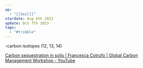 ```yaml
---
up:
  - "[[Soil]]"
stardate: Aug 4th 2023
update: Oct 7th 2023
tags:
  - "#tribble"
---
```

-carbon isotopes (12, 13, 14)

[Carbon sequestration in soils | Francesca Cotrufo | Global Carbon Management Workshop - YouTube](https://www.youtube.com/watch?v=RWFsq52sRcE)